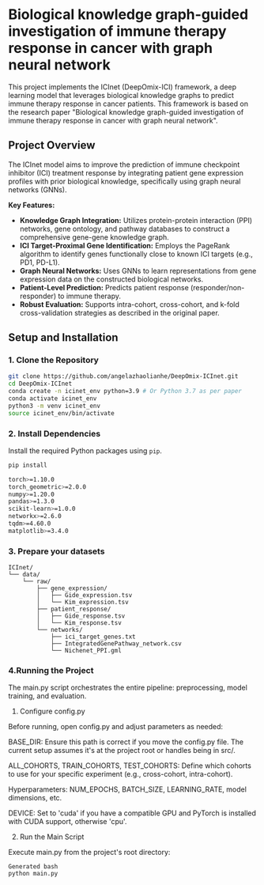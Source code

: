 
# Biological knowledge graph-guided investigation of immune therapy response in cancer with graph neural network

This project implements the ICInet (DeepOmix-ICI) framework, a deep learning model that leverages biological knowledge graphs to predict immune therapy response in cancer patients. This framework is based on the research paper "Biological knowledge graph-guided investigation of immune therapy response in cancer with graph neural network".

## Project Overview

The ICInet model aims to improve the prediction of immune checkpoint inhibitor (ICI) treatment response by integrating patient gene expression profiles with prior biological knowledge, specifically using graph neural networks (GNNs).

**Key Features:**
-   **Knowledge Graph Integration:** Utilizes protein-protein interaction (PPI) networks, gene ontology, and pathway databases to construct a comprehensive gene-gene knowledge graph.
-   **ICI Target-Proximal Gene Identification:** Employs the PageRank algorithm to identify genes functionally close to known ICI targets (e.g., PD1, PD-L1).
-   **Graph Neural Networks:** Uses GNNs to learn representations from gene expression data on the constructed biological networks.
-   **Patient-Level Prediction:** Predicts patient response (responder/non-responder) to immune therapy.
-   **Robust Evaluation:** Supports intra-cohort, cross-cohort, and k-fold cross-validation strategies as described in the original paper.


## Setup and Installation

### 1. Clone the Repository

```bash
git clone https://github.com/angelazhaolianhe/DeepOmix-ICInet.git 
cd DeepOmix-ICInet
conda create -n icinet_env python=3.9 # Or Python 3.7 as per paper
conda activate icinet_env
python3 -m venv icinet_env
source icinet_env/bin/activate 
```


### 2. Install Dependencies


Install the required Python packages using `pip`.

```bash
pip install 

torch>=1.10.0
torch_geometric>=2.0.0
numpy>=1.20.0
pandas>=1.3.0
scikit-learn>=1.0.0
networkx>=2.6.0
tqdm>=4.60.0
matplotlib>=3.4.0

```
### 3. Prepare your datasets
```
ICInet/
└── data/
    └── raw/
        ├── gene_expression/
        │   ├── Gide_expression.tsv
        │   └── Kim_expression.tsv
        ├── patient_response/
        │   ├── Gide_response.tsv
        │   └── Kim_response.tsv
        └── networks/
            ├── ici_target_genes.txt
            ├── IntegratedGenePathway_network.csv
            └── Nichenet_PPI.gml

   ```

         
### 4.Running the Project
The main.py script orchestrates the entire pipeline: preprocessing, model training, and evaluation.

1. Configure config.py



Before running, open config.py and adjust parameters as needed:


BASE_DIR: Ensure this path is correct if you move the config.py file. The current setup assumes it's at the project root or handles being in src/.


ALL_COHORTS, TRAIN_COHORTS, TEST_COHORTS: Define which cohorts to use for your specific experiment (e.g., cross-cohort, intra-cohort).


Hyperparameters: NUM_EPOCHS, BATCH_SIZE, LEARNING_RATE, model dimensions, etc.


DEVICE: Set to 'cuda' if you have a compatible GPU and PyTorch is installed with CUDA support, otherwise 'cpu'.


2. Run the Main Script


Execute main.py from the project's root directory:
```
Generated bash
python main.py
```
